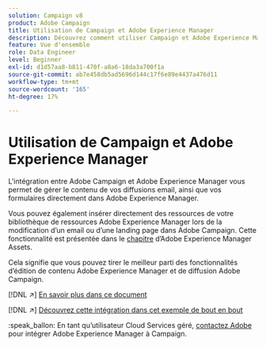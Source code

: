 ```yaml
---
solution: Campaign v8
product: Adobe Campaign
title: Utilisation de Campaign et Adobe Experience Manager
description: Découvrez comment utiliser Campaign et Adobe Experience Manager
feature: Vue d'ensemble
role: Data Engineer
level: Beginner
exl-id: d1d57aa8-b811-470f-a8a6-18da3a700f1a
source-git-commit: ab7e458db5ad5696d144c17f6e89e4437a476d11
workflow-type: tm+mt
source-wordcount: '165'
ht-degree: 17%

---
```


# Utilisation de Campaign et Adobe Experience Manager

L&#39;intégration entre Adobe Campaign et Adobe Experience Manager vous permet de gérer le contenu de vos diffusions email, ainsi que vos formulaires directement dans Adobe Experience Manager.

Vous pouvez également insérer directement des ressources de votre bibliothèque de ressources Adobe Experience Manager lors de la modification d’un email ou d’une landing page dans Adobe Campaign. Cette fonctionnalité est présentée dans le [chapitre](https://experienceleague.adobe.com/docs/experience-manager-cloud-service/assets/overview.html) d’Adobe Experience Manager Assets.

Cela signifie que vous pouvez tirer le meilleur parti des fonctionnalités d’édition de contenu Adobe Experience Manager et de diffusion Adobe Campaign.

[!DNL :arrow_upper_right:] [En savoir plus dans ce document](https://experienceleague.adobe.com/docs/experience-manager-65/administering/integration/campaignonpremise.html?lang=en#aem-and-adobe-campaign-integration-workflow)

[!DNL :arrow_upper_right:] [Découvrez cette intégration dans cet exemple de bout en bout](https://experienceleague.adobe.com/docs/campaign-classic/using/integrating-with-adobe-experience-cloud/adobe-experience-manager/creating-an-experience-manager-newsletter.html?lang=en#integrating-with-adobe-experience-cloud)

:speak_ballon: En tant qu’utilisateur Cloud Services géré, [contactez Adobe](../start/campaign-faq.md#support) pour intégrer Adobe Experience Manager à Campaign.

